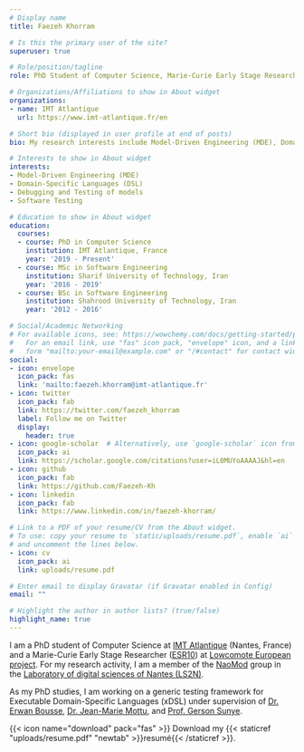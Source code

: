 ```yaml
---
# Display name
title: Faezeh Khorram

# Is this the primary user of the site?
superuser: true

# Role/position/tagline
role: PhD Student of Computer Science, Marie-Curie Early Stage Researcher ([Lowcomote project](https://www.lowcomote.eu/))

# Organizations/Affiliations to show in About widget
organizations:
- name: IMT Atlantique
  url: https://www.imt-atlantique.fr/en

# Short bio (displayed in user profile at end of posts)
bio: My research interests include Model-Driven Engineering (MDE), Domain-Specific Languages (DSL), Debugging and Testing of models, and software testing.

# Interests to show in About widget
interests:
- Model-Driven Engineering (MDE)
- Domain-Specific Languages (DSL)
- Debugging and Testing of models
- Software Testing

# Education to show in About widget
education:
  courses:
  - course: PhD in Computer Science
    institution: IMT Atlantique, France
    year: '2019 - Present'
  - course: MSc in Software Engineering
    institution: Sharif University of Technology, Iran
    year: '2016 - 2019'
  - course: BSc in Software Engineering
    institution: Shahrood University of Technology, Iran
    year: '2012 - 2016'

# Social/Academic Networking
# For available icons, see: https://wowchemy.com/docs/getting-started/page-builder/#icons
#   For an email link, use "fas" icon pack, "envelope" icon, and a link in the
#   form "mailto:your-email@example.com" or "/#contact" for contact widget.
social:
- icon: envelope
  icon_pack: fas
  link: 'mailto:faezeh.khorram@imt-atlantique.fr'
- icon: twitter
  icon_pack: fab
  link: https://twitter.com/faezeh_khorram
  label: Follow me on Twitter
  display:
    header: true
- icon: google-scholar  # Alternatively, use `google-scholar` icon from `ai` icon pack
  icon_pack: ai
  link: https://scholar.google.com/citations?user=iL0MUYoAAAAJ&hl=en
- icon: github
  icon_pack: fab
  link: https://github.com/Faezeh-Kh
- icon: linkedin
  icon_pack: fab
  link: https://www.linkedin.com/in/faezeh-khorram/

# Link to a PDF of your resume/CV from the About widget.
# To use: copy your resume to `static/uploads/resume.pdf`, enable `ai` icons in `params.toml`,
# and uncomment the lines below.
- icon: cv
  icon_pack: ai
  link: uploads/resume.pdf

# Enter email to display Gravatar (if Gravatar enabled in Config)
email: ""

# Highlight the author in author lists? (true/false)
highlight_name: true
---
```


I am a PhD student of Computer Science at [IMT Atlantique](https://www.imt-atlantique.fr/en) (Nantes, France) and 
a Marie-Curie Early Stage Researcher ([ESR10](https://www.lowcomote.eu/esr/10/)) at [Lowcomote European project](https://www.lowcomote.eu/).
For my research activity, I am a member of the [NaoMod](https://naomod.github.io/) group 
in the [Laboratory of digital sciences of Nantes (LS2N)](https://www.ls2n.fr/?lang=en).

As my PhD studies, I am working on a generic testing framework for Executable Domain-Specific Languages (xDSL)
under supervision of [Dr. Erwan Bousse](https://bousse-e.univ-nantes.io/), [Dr. Jean-Marie Mottu](http://pagesperso.ls2n.fr/~mottu-jm/welcome-en.html), and [Prof. Gerson Sunye](https://sunye.github.io/).

{{< icon name="download" pack="fas" >}} Download my {{< staticref "uploads/resume.pdf" "newtab" >}}resumé{{< /staticref >}}.
